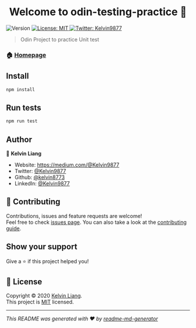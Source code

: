 <h1 align="center">Welcome to odin-testing-practice 👋</h1>
<p>
  <img alt="Version" src="https://img.shields.io/badge/version-1.0.0-blue.svg?cacheSeconds=2592000" />
  <a href="https://github.com/kelvin8773/odin-testing-practice/LICENSE" target="_blank">
    <img alt="License: MIT" src="https://img.shields.io/badge/License-MIT-yellow.svg" />
  </a>
  <a href="https://twitter.com/Kelvin9877" target="_blank">
    <img alt="Twitter: Kelvin9877" src="https://img.shields.io/twitter/follow/Kelvin9877.svg?style=social" />
  </a>
</p>

> Odin Project to practice Unit test

### 🏠 [Homepage](https://github.com/kelvin8773/odin-testing-practice#readme)

## Install

```sh
npm install
```

## Run tests

```sh
npm run test
```

## Author

👤 **Kelvin Liang**

* Website: https://medium.com/@Kelvin9877
* Twitter: [@Kelvin9877](https://twitter.com/Kelvin9877)
* Github: [@kelvin8773](https://github.com/kelvin8773)
* LinkedIn: [@Kelvin9877](https://linkedin.com/in/Kelvin9877)

## 🤝 Contributing

Contributions, issues and feature requests are welcome!<br />Feel free to check [issues page](https://github.com/kelvin8773/odin-testing-practice/issue). You can also take a look at the [contributing guide](git@github.com:kelvin8773/odin-testing-practice/blob/master/CONTRIBUTING.md).

## Show your support

Give a ⭐️ if this project helped you!

## 📝 License

Copyright © 2020 [Kelvin Liang](https://github.com/kelvin8773).<br />
This project is [MIT](https://github.com/kelvin8773/odin-testing-practice/LICENSE) licensed.

***
_This README was generated with ❤️ by [readme-md-generator](https://github.com/kefranabg/readme-md-generator)_
